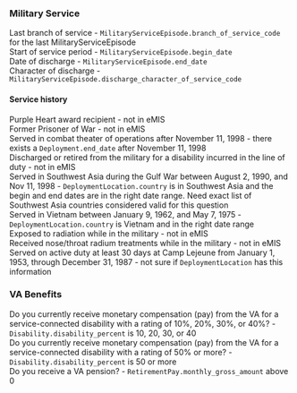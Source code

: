 ### Military Service  
Last branch of service - `MilitaryServiceEpisode.branch_of_service_code` for the last MilitaryServiceEpisode  
Start of service period - `MilitaryServiceEpisode.begin_date`  
Date of discharge - `MilitaryServiceEpisode.end_date`  
Character of discharge - `MilitaryServiceEpisode.discharge_character_of_service_code`  
#### Service history  
Purple Heart award recipient - not in eMIS  
Former Prisoner of War - not in eMIS  
Served in combat theater of operations after November 11, 1998 - there exists a `Deployment.end_date` after November 11, 1998  
Discharged or retired from the military for a disability incurred in the line of duty - not in eMIS  
Served in Southwest Asia during the Gulf War between August 2, 1990, and Nov 11, 1998 - `DeploymentLocation.country` is in Southwest Asia and the begin and end dates are in the right date range. Need exact list of Southwest Asia countries considered valid for this question  
Served in Vietnam between January 9, 1962, and May 7, 1975 - `DeploymentLocation.country` is Vietnam and in the right date range  
Exposed to radiation while in the military - not in eMIS  
Received nose/throat radium treatments while in the military - not in eMIS  
Served on active duty at least 30 days at Camp Lejeune from January 1, 1953, through December 31, 1987 - not sure if `DeploymentLocation` has this information  
### VA Benefits  
Do you currently receive monetary compensation (pay) from the VA for a service-connected disability with a rating of 10%, 20%, 30%, or 40%? - `Disability.disability_percent` is 10, 20, 30, or 40  
Do you currently receive monetary compensation (pay) from the VA for a service-connected disability with a rating of 50% or more? - `Disability.disability_percent` is 50 or more  
Do you receive a VA pension? - `RetirementPay.monthly_gross_amount` above 0   
